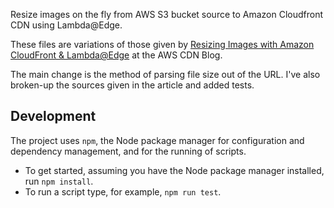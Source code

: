Resize images on the fly from
AWS S3 bucket source
to Amazon Cloudfront CDN
using Lambda@Edge.

These files are variations of those given by [Resizing Images with Amazon CloudFront & Lambda@Edge][cdnBlog] at the AWS CDN Blog.

The main change is the method of parsing file size out of the URL.
I've also broken-up the sources given in the article and added tests.

## Development

The project uses `npm`, the Node package manager for configuration and
dependency management, and for the running of scripts.

- To get started, assuming you have the Node package manager installed, run
  `npm install`.
- To run a script type, for example, `npm run test`.

[cdnBlog]: https://aws.amazon.com/es/blogs/networking-and-content-delivery/resizing-images-with-amazon-cloudfront-lambdaedge-aws-cdn-blog/
  "Resizing Images with Amazon CloudFront & Lambda@Edge"

